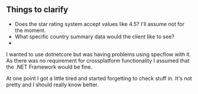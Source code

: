 

## Things to clarify 
* Does the star rating system accept values like 4.5? I'll assume not for the moment.
* What specific country summary data would the client like to see?
* 
I wanted to use dotnetcore but was having problems using specflow with it. As there was no requirement
for crossplatform functionality I assumed that the .NET Framework would be fine. 

At one point I got a little tired and started forgetting to check stuff in. It's not pretty and I should really know better.